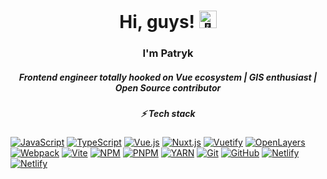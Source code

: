 <h1 align="center">Hi, guys! <img src="https://github.com/wervlad/wervlad/assets/24524555/766d336d-b87d-44ba-807c-c51de2bc6b4d" width="28px" alt="👋"></h1>

<div align="center">
   <h3>
     I'm Patryk
   </h3>
  
   <h5>
      Frontend engineer totally hooked on Vue ecosystem | GIS enthusiast | Open Source contributor
   </h5>
   
</div>

<h5 align="center">
   ⚡ Tech stack
</h5>

[![JavaScript](https://img.shields.io/badge/javascript-black?style=for-the-badge&logo=javascript)](https://github.com/p4trykJ)
[![TypeScript](https://img.shields.io/badge/typescript-black?style=for-the-badge&logo=typescript)](https://www.typescriptlang.org/)
[![Vue.js](https://img.shields.io/badge/Vue.js-black?style=for-the-badge&logo=vue.js)](https://vuejs.org/)
[![Nuxt.js](https://img.shields.io/badge/Nuxt.js-black?style=for-the-badge&logo=nuxt.js)](https://nuxt.com/)
[![Vuetify](https://img.shields.io/badge/vuetify-black?style=for-the-badge&logo=vuetify)](https://vuetifyjs.com)
[![OpenLayers](https://img.shields.io/badge/openlayers-black?style=for-the-badge&logo=openlayers)](https://openlayers.org/)
[![Webpack](https://img.shields.io/badge/webpack-black?style=for-the-badge&logo=webpack)](https://webpack.js.org/)
[![Vite](https://img.shields.io/badge/vite-black?style=for-the-badge&logo=vite)](https://vitejs.dev/)
[![NPM](https://img.shields.io/badge/npm-black?style=for-the-badge&logo=npm)](https://npmjs.com/)
[![PNPM](https://img.shields.io/badge/pnpm-black?style=for-the-badge&logo=pnpm)](https://pnpm.io/)
[![YARN](https://img.shields.io/badge/yarn-black?style=for-the-badge&logo=yarn)](https://yarnpkg.com/)
[![Git](https://img.shields.io/badge/GIT-black?style=for-the-badge&logo=git)](https://git-scm.com/)
[![GitHub](https://img.shields.io/badge/github-black?style=for-the-badge&logo=github)](https://github.com/)
[![Netlify](https://img.shields.io/badge/netlify-black?style=for-the-badge&logo=netlify)](https://www.netlify.com/)
[![Netlify](https://img.shields.io/badge/heroku-black?style=for-the-badge&logo=heroku)](https://www.heroku.com/)



<!--
**p4trykJ/p4trykJ** is a ✨ _special_ ✨ repository because its `README.md` (this file) appears on your GitHub profile.

Here are some ideas to get you started:

- 🔭 I’m currently working on ...
- 🌱 I’m currently learning ...
- 👯 I’m looking to collaborate on ...
- 🤔 I’m looking for help with ...
- 💬 Ask me about ...
- 📫 How to reach me: ...
- 😄 Pronouns: ...
- ⚡ Fun fact: ...
-->
